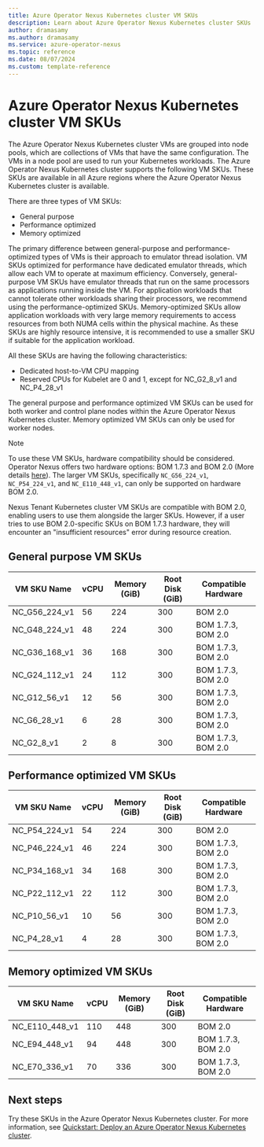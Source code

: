 ```yaml
---
title: Azure Operator Nexus Kubernetes cluster VM SKUs
description: Learn about Azure Operator Nexus Kubernetes cluster SKUs
author: dramasamy
ms.author: dramasamy
ms.service: azure-operator-nexus
ms.topic: reference
ms.date: 08/07/2024
ms.custom: template-reference
---
```


# Azure Operator Nexus Kubernetes cluster VM SKUs

The Azure Operator Nexus Kubernetes cluster VMs are grouped into node pools, which are collections of VMs that have the same configuration. The VMs in a node pool are used to run your Kubernetes workloads. The Azure Operator Nexus Kubernetes cluster supports the following VM SKUs. These SKUs are available in all Azure regions where the Azure Operator Nexus Kubernetes cluster is available.

There are three types of VM SKUs:

* General purpose
* Performance optimized
* Memory optimized

The primary difference between general-purpose and performance-optimized types of VMs is their approach to emulator thread isolation. VM SKUs optimized for performance have dedicated emulator threads, which allow each VM to operate at maximum efficiency. Conversely, general-purpose VM SKUs have emulator threads that run on the same processors as applications running inside the VM. For application workloads that cannot tolerate other workloads sharing their processors, we recommend using the performance-optimized SKUs. Memory-optimized SKUs allow application workloads with very large memory requirements to access resources from both NUMA cells within the physical machine. As these SKUs are highly resource intensive, it is recommended to use a smaller SKU if suitable for the application workload.

All these SKUs are having the following characteristics:

* Dedicated host-to-VM CPU mapping
* Reserved CPUs for Kubelet are 0 and 1, except for NC_G2_8_v1 and NC_P4_28_v1

The general purpose and performance optimized VM SKUs can be used for both worker and control plane nodes within the Azure Operator Nexus Kubernetes cluster. Memory optimized VM SKUs can only be used for worker nodes.

> [!NOTE]
> To use these VM SKUs, hardware compatibility should be considered. Operator Nexus offers two hardware options: BOM 1.7.3 and BOM 2.0 (More details [here](./reference-operator-nexus-skus.md)). The larger VM SKUs, specifically `NC_G56_224_v1`, `NC_P54_224_v1`, and `NC_E110_448_v1`, can only be supported on hardware BOM 2.0.
> 
> Nexus Tenant Kubernetes cluster VM SKUs are compatible with BOM 2.0, enabling users to use them alongside the larger SKUs. However, if a user tries to use BOM 2.0-specific SKUs on BOM 1.7.3 hardware, they will encounter an "insufficient resources" error during resource creation.

## General purpose VM SKUs

| VM SKU Name   | vCPU | Memory (GiB) | Root Disk (GiB) | Compatible Hardware |
|---------------|------|--------------|-----------------|---------------------|
| NC_G56_224_v1 | 56   | 224          | 300             | BOM 2.0             |
| NC_G48_224_v1 | 48   | 224          | 300             | BOM 1.7.3, BOM 2.0  |
| NC_G36_168_v1 | 36   | 168          | 300             | BOM 1.7.3, BOM 2.0  |
| NC_G24_112_v1 | 24   | 112          | 300             | BOM 1.7.3, BOM 2.0  |
| NC_G12_56_v1  | 12   | 56           | 300             | BOM 1.7.3, BOM 2.0  |
| NC_G6_28_v1   | 6    | 28           | 300             | BOM 1.7.3, BOM 2.0  |
| NC_G2_8_v1    | 2    | 8            | 300             | BOM 1.7.3, BOM 2.0  |

## Performance optimized VM SKUs

| VM SKU Name   | vCPU | Memory (GiB) | Root Disk (GiB) | Compatible Hardware |
|---------------|------|--------------|-----------------|---------------------|
| NC_P54_224_v1 | 54   | 224          | 300             | BOM 2.0             |
| NC_P46_224_v1 | 46   | 224          | 300             | BOM 1.7.3, BOM 2.0  |
| NC_P34_168_v1 | 34   | 168          | 300             | BOM 1.7.3, BOM 2.0  |
| NC_P22_112_v1 | 22   | 112          | 300             | BOM 1.7.3, BOM 2.0  |
| NC_P10_56_v1  | 10   | 56           | 300             | BOM 1.7.3, BOM 2.0  |
| NC_P4_28_v1   | 4    | 28           | 300             | BOM 1.7.3, BOM 2.0  |

## Memory optimized VM SKUs

| VM SKU Name   | vCPU | Memory (GiB) | Root Disk (GiB) | Compatible Hardware |
|---------------|------|--------------|-----------------|---------------------|
| NC_E110_448_v1| 110  | 448          | 300             | BOM 2.0             |
| NC_E94_448_v1 | 94   | 448          | 300             | BOM 1.7.3, BOM 2.0  |
| NC_E70_336_v1 | 70   | 336          | 300             | BOM 1.7.3, BOM 2.0  |

## Next steps

Try these SKUs in the Azure Operator Nexus Kubernetes cluster. For more information, see [Quickstart: Deploy an Azure Operator Nexus Kubernetes cluster](./quickstarts-kubernetes-cluster-deployment-bicep.md).
